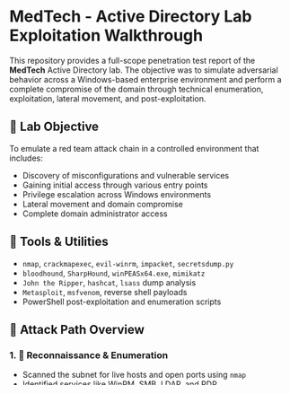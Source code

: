 # MedTech - Active Directory Lab Exploitation Walkthrough

This repository provides a full-scope penetration test report of the **MedTech** Active Directory lab. The objective was to simulate adversarial behavior across a Windows-based enterprise environment and perform a complete compromise of the domain through technical enumeration, exploitation, lateral movement, and post-exploitation.

## 🧠 Lab Objective

To emulate a red team attack chain in a controlled environment that includes:
- Discovery of misconfigurations and vulnerable services
- Gaining initial access through various entry points
- Privilege escalation across Windows environments
- Lateral movement and domain compromise
- Complete domain administrator access

## 🔧 Tools & Utilities

- `nmap`, `crackmapexec`, `evil-winrm`, `impacket`, `secretsdump.py`
- `bloodhound`, `SharpHound`, `winPEASx64.exe`, `mimikatz`
- `John the Ripper`, `hashcat`, `lsass` dump analysis
- `Metasploit`, `msfvenom`, reverse shell payloads
- PowerShell post-exploitation and enumeration scripts

## 🧭 Attack Path Overview

### 1. 📡 Reconnaissance & Enumeration
- Scanned the subnet for live hosts and open ports using `nmap`
- Identified services like WinRM, SMB, LDAP, and RDP
- Enumerated usernames and shares via SMB

### 2. 🕳 Initial Access
- Credential spraying using `crackmapexec`
- Gained access via valid SMB and WinRM logins
- Reverse shell obtained through fileless PowerShell payload

### 3. 📈 Privilege Escalation
- Used `winPEAS` to identify:
  - SeImpersonate privileges
  - Stored credentials in config files and registry
- Token impersonation via Juicy Potato / Rogue Potato
- Extracted credentials from memory using `mimikatz` and `lsass`

### 4. 🔁 Lateral Movement
- Pivoted using `evil-winrm` and valid credentials
- Abused Active Directory delegation and service misconfigurations
- Explored AD relationships using BloodHound and Neo4j

### 5. 🏴 Domain Compromise
- Obtained `krbtgt` and `Administrator` NTLM hashes via DCSync
- Deployed Golden Ticket for persistence
- Extracted and exfiltrated sensitive information

## 🧾 Captured Flags

Each compromised host yielded one or more flags proving access or privilege level: 
- Flag1: 3dc178ba131a2f5198960a3bfb97f9a7 # Initial foothold 
- Flag2: 71c865fc303b928f527b9ab3a76d1a5e # Privilege escalation 
- Flag3: 1af6d26bda728edb368209f6df82f716 # Domain admin compromise

## 🧬 Key Takeaways

- Credential reuse and weak passwords were a major attack vector
- SeImpersonate privilege was consistently exploitable
- Misconfigured SMB shares and AD delegation introduced significant risk
- PowerShell remains a powerful post-exploitation tool

**Author:** Farhanahmad Quraishi
